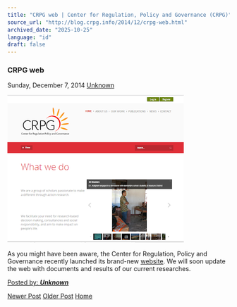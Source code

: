 ```yaml
---
title: "CRPG web | Center for Regulation, Policy and Governance (CRPG)"
source_url: "http://blog.crpg.info/2014/12/crpg-web.html"
archived_date: "2025-10-25"
language: "id"
draft: false
---
```


###  CRPG web 

Sunday, December 7, 2014  [ Unknown ](https://www.blogger.com/profile/00655928445009738553 "author profile")

[![](/assets/images/asset_00075_Capture-799148.PNG)](https://blogger.googleusercontent.com/img/b/R29vZ2xl/AVvXsEgUxfU_82-SAR5dRIrt5VVvWkeOlRVjrTLapfLX58eb9OqJ50FqjeqhSFPjvMiB7HKbDk4RxeEWLC-8OzsaWW5OxXKv01Y4X6lbnj20w0YgiFaipB_ZVFgqYSRNk_5pSxnFvSMyT709Umw/s1600/Capture-799148.PNG)

  
  
As you might have been aware, the Center for Regulation, Policy and Governance recently launched its brand-new [website](https://mailtrack.io/trace/link/bcd007ea1cdaf013db9c650550a781a10be811eb). We will soon update the web with documents and results of our current researches.  


  


  


  


[ Posted by: _**Unknown**_ ](https://www.blogger.com/profile/00655928445009738553 "author profile")

[ ](https://www.blogger.com/email-post/1800407982648215581/9020263699845266982 "Email Post") [ ](https://www.blogger.com/post-edit.g?blogID=1800407982648215581&postID=9020263699845266982&from=pencil "Edit Post")

[Newer Post](http://blog.crpg.info/2014/12/ringkasan-analisa-pengaruh-adat-dalam.html "Newer Post") [Older Post](http://blog.crpg.info/2014/09/our-cyborg-future-law-and-policy.html "Older Post") [Home](http://blog.crpg.info/)
